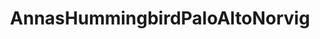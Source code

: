 ---
title: AnnasHummingbirdPaloAltoNorvig
creator: Norvig
licence: CC BY-SA 3.0
licence-url: https://creativecommons.org/licenses/by-sa/3.0/deed.en
image-url: https://upload.wikimedia.org/wikipedia/commons/8/89/AnnasHummingbirdPaloAltoNorvig.jpg
---